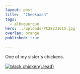 ```yaml
---
layout: post
title:  "Cheekaaan"
tags:
  - albuquerque
hero: ../uploads/PC28231615.jpg
overlay: orange
published: true

---
```


One of my sister's chickens.

[![black chicken](../uploads/PC28231615.jpg){:.lead}](../uploads/PC28231615.jpg)